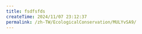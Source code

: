 ```yaml
---
title: fsdfsfds
createTime: 2024/11/07 23:12:37
permalink: /zh-TW/EcologicalConservation/MULYvSA9/
---
```


